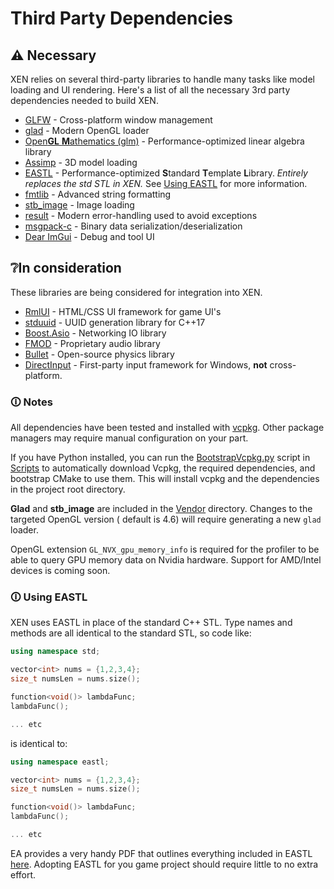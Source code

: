 # Third Party Dependencies

## ⚠️ Necessary

XEN relies on several third-party libraries to handle many tasks like model loading and UI rendering.
Here's a list of all the necessary 3rd party dependencies needed to build XEN.

- [GLFW](https://github.com/glfw/glfw) - Cross-platform window management
- [glad](https://glad.dav1d.de/) - Modern OpenGL loader
- [Open**GL** **M**athematics (glm)](https://github.com/g-truc/glm) - Performance-optimized linear algebra library
- [Assimp](https://github.com/assimp/assimp) - 3D model loading
- [EASTL](https://github.com/electronicarts/EASTL) - Performance-optimized **S**tandard **T**emplate **L**ibrary.
  *Entirely replaces the std STL in XEN.* See [Using EASTL](#-using-eastl) for more information.
- [fmtlib](https://github.com/fmtlib/fmt) - Advanced string formatting
- [stb_image](https://github.com/nothings/stb) - Image loading
- [result](https://github.com/bitwizeshift/result) - Modern error-handling used to avoid exceptions
- [msgpack-c](https://github.com/msgpack/msgpack-c) - Binary data serialization/deserialization
- [Dear ImGui](https://github.com/ocornut/imgui) - Debug and tool UI

## ❔In consideration

These libraries are being considered for integration into XEN.

- [RmlUI](https://github.com/mikke89/RmlUi) - HTML/CSS UI framework for game UI's
- [stduuid](https://github.com/mariusbancila/stduuid) - UUID generation library for C++17
- [Boost.Asio](https://www.boost.org/doc/libs/1_76_0/doc/html/boost_asio.html) - Networking IO library
- [FMOD](https://www.fmod.com/) - Proprietary audio library
- [Bullet](https://github.com/bulletphysics/bullet3) - Open-source physics library
- [DirectInput](https://learn.microsoft.com/en-us/previous-versions/windows/desktop/ee416842(v=vs.85)) - First-party
  input framework for Windows, **not** cross-platform.

### 🛈 Notes

All dependencies have been tested and installed with [vcpkg](https://github.com/microsoft/vcpkg). Other package managers
may require manual configuration on your part.

If you have Python installed, you can run the [BootstrapVcpkg.py](Scripts/BootstrapVcpkg.py) script
in [Scripts](Scripts)
to automatically download Vcpkg, the required dependencies, and bootstrap CMake to use them. This will
install vcpkg and the dependencies in the project root directory.

**Glad** and **stb_image** are included in the [Vendor](Vendor) directory. Changes to the targeted OpenGL version (
default is 4.6)
will require generating a new `glad` loader.

OpenGL extension `GL_NVX_gpu_memory_info` is required for
the profiler to be able to query GPU memory data on Nvidia hardware. Support for AMD/Intel devices
is coming soon.

### 🛈 Using EASTL

XEN uses EASTL in place of the standard C++ STL. Type names and methods are all identical to the standard STL,
so code like:

```c++
using namespace std;

vector<int> nums = {1,2,3,4};
size_t numsLen = nums.size();

function<void()> lambdaFunc;
lambdaFunc();

... etc
```

is identical to:

```c++
using namespace eastl;

vector<int> nums = {1,2,3,4};
size_t numsLen = nums.size();

function<void()> lambdaFunc;
lambdaFunc();

... etc
```

EA provides a very handy PDF that outlines everything included in
EASTL [here](https://github.com/electronicarts/EASTL/blob/master/doc/quick-reference.pdf).
Adopting EASTL for you game project should require little to no extra effort.